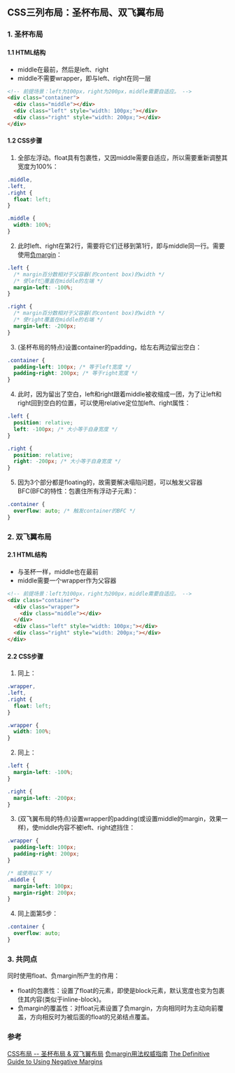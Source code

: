 ## CSS三列布局：圣杯布局、双飞翼布局

### 1. 圣杯布局

#### 1.1 HTML结构
- middle在最前，然后是left、right
- middle不需要wrapper，即与left、right在同一层
```html
<!-- 前提场景：left为100px，right为200px，middle需要自适应。 -->
<div class="container">
  <div class="middle"></div>
  <div class="left" style="width: 100px;"></div>
  <div class="right" style="width: 200px;"></div>
</div>
```

#### 1.2 CSS步骤
1. 全部左浮动。float具有包裹性，又因middle需要自适应，所以需要重新调整其宽度为100%：
```css
.middle,
.left,
.right {
  float: left;
}

.middle {
  width: 100%;
}
```

2. 此时left、right在第2行，需要将它们迁移到第1行，即与middle同一行。需要使用<u>负margin</u>：
```css
.left {
  /* margin百分数相对于父容器(的content box)的width */
  /* 使left覆盖在middle的左端 */
  margin-left: -100%;
}

.right {
  /* margin百分数相对于父容器(的content box)的width */
  /* 使right覆盖在middle的右端 */
  margin-left: -200px;
}
```

3. (圣杯布局的特点)设置container的padding，给左右两边留出空白：
```css
.container {
  padding-left: 100px; /* 等于left宽度 */
  padding-right: 200px; /* 等于right宽度 */
}
```

4. 此时，因为留出了空白，left和right跟着middle被收缩成一团，为了让left和right回到空白的位置，可以使用relative定位加left、right属性：
```css
.left {
  position: relative;
  left: -100px; /* 大小等于自身宽度 */
}

.right {
  position: relative;
  right: -200px; /* 大小等于自身宽度 */
}
```

5. 因为3个部分都是floating的，故需要解决塌陷问题，可以触发父容器BFC(BFC的特性：包裹住所有浮动子元素)：
```css
.container {
  overflow: auto; /* 触发container的BFC */
}
```

### 2. 双飞翼布局

#### 2.1 HTML结构
- 与圣杯一样，middle也在最前
- middle需要一个wrapper作为父容器
```html
<!-- 前提场景：left为100px，right为200px，middle需要自适应。 -->
<div class="container">
  <div class="wrapper">
    <div class="middle"></div>
  </div>
  <div class="left" style="width: 100px;"></div>
  <div class="right" style="width: 200px;"></div>
</div>
```

#### 2.2 CSS步骤

1. 同上：
```css
.wrapper,
.left,
.right {
  float: left;
}

.wrapper {
  width: 100%;
}
```

2. 同上：
```css
.left {
  margin-left: -100%;
}

.right {
  margin-left: -200px;
}
```

3. (双飞翼布局的特点)设置wrapper的padding(或设置middle的margin，效果一样)，使middle内容不被left、right遮挡住：
```css
.wrapper {
  padding-left: 100px;
  padding-right: 200px;
}

/* 或使用以下 */
.middle {
  margin-left: 100px;
  margin-right: 200px;
}
```

4. 同上面第5步：
```css
.container {
  overflow: auto;
}
```

### 3. 共同点

同时使用float、负margin所产生的作用：
- float的包裹性：设置了float的元素，即使是block元素，默认宽度也变为包裹住其内容(类似于inline-block)。
- 负margin的覆盖性：对float元素设置了负margin，方向相同时为主动向前覆盖，方向相反时为被后面的float的兄弟结点覆盖。


### 参考
[CSS布局 -- 圣杯布局 & 双飞翼布局](http://www.cnblogs.com/imwtr/p/4441741.html)
[负margin用法权威指南](https://www.w3cplus.com/css/the-definitive-guide-to-using-negative-margins.html)
[The Definitive Guide to Using Negative Margins](https://www.smashingmagazine.com/2009/07/the-definitive-guide-to-using-negative-margins/)

